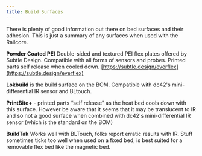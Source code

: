 ```yaml
---
title: Build Surfaces
---  
```


There is plenty of good information out there on bed surfaces and their adhesion. This is just a summary of any surfaces when used with the Railcore.

**Powder Coated PEI** Double-sided and textured PEI flex plates offered by Subtle Design. Compatible with all forms of sensors and probes. Printed parts self release when cooled down. [https://subtle.design/everflex](https://subtle.design/everflex)

**Lokbuild** is the build surface on the BOM. Compatible with dc42's mini-differential IR sensor and BLtouch.

**PrintBite+** - printed parts “self release” as the heat bed cools down with this surface. However be aware that it seems that it may be translucent to IR and so not a good surface when combined with dc42's mini-differential IR sensor (which is the standard on the BOM)

**BuildTak** Works well with BLTouch, folks report erratic results with IR. Stuff sometimes ticks too well when used on a fixed bed; is best suited for a removable flex bed like the magnetic bed.  

